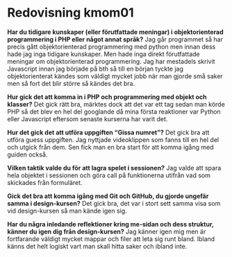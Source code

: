 ---
---
Redovisning kmom01
=========================

**Har du tidigare kunskaper (eller förutfattade meningar) i objektorienterad programmering i PHP eller något annat språk?**
Jag går programmet så har precis gått objektorienterad programmering med python men innan dess hade jag inga tidigare kunskaper. Men hade inga direkt förutfattade meningar om objektorienterad programmering. Jag har mestadels skrivit Javascript innan jag började på bth så till en början tyckte jag objektorienterat kändes som väldigt mycket jobb när man gjorde små saker men så fort det blir större så kändes det bra.

**Hur gick det att komma in i PHP och programmering med objekt och klasser?**
Det gick rätt bra, märktes dock att det var ett tag sedan man körde PHP så det blev en hel del googlande då mina första reaktioner var Python eller Javascript eftersom senaste kurserna har varit det.

**Hur det gick det att utföra uppgiften “Gissa numret”?**
Det gick bra att utföra guess uppgiften. Jag nyttjade videoklippen som fanns till en hel del och utgick från dem. Sen fick man en bra start för att komma igång med guiden också.

**Vilken taktik valde du för att lagra spelet i sessionen?**
Jag valde att spara hela objektet i sessionen och göra call på funktionerna utifrån vad som skickades från formuläret.

**Gick det bra att komma igång med Git och GitHub, du gjorde ungefär samma i design-kursen?**
Det gick bra, det var i stort sett samma visa som vid design-kursen så man kände igen sig.

**Har du några inledande reflektioner kring me-sidan och dess struktur, känner du igen dig från design-kursen?**
Jag känner igen mig men är fortfarande väldigt mycket mappar och filer att leta sig runt bland. Ibland känns det helt logiskt vart man skall hitta saker och ibland inte.
